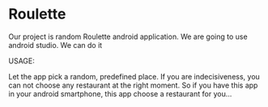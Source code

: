# Roulette

Our project is random Roulette android application.
We are going to use android studio.
We can do it


USAGE:

  Let the app pick a random, predefined place.
  If you are indecisiveness, you can not choose any restaurant at the right moment.
  So if you have this app in your android smartphone, this app choose a restaurant for you...

